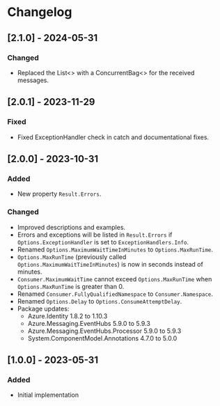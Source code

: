 # Changelog

## [2.1.0] - 2024-05-31
### Changed
- Replaced the List<> with a ConcurrentBag<> for the received messages.

## [2.0.1] - 2023-11-29
### Fixed
- Fixed ExceptionHandler check in catch and documentational fixes.

## [2.0.0] - 2023-10-31
### Added
- New property `Result.Errors`.
### Changed
- Improved descriptions and examples.
- Errors and exceptions will be listed in `Result.Errors` if `Options.ExceptionHandler` is set to `ExceptionHandlers.Info`.
- Renamed `Options.MaximumWaitTimeInMinutes` to `Options.MaxRunTime`.
- `Options.MaxRunTime` (previously called `Options.MaximumWaitTimeInMinutes`) is now in seconds instead of minutes.
- `Consumer.MaximumWaitTime` cannot exceed `Options.MaxRunTime` when `Options.MaxRunTime` is greater than 0.
- Renamed `Consumer.FullyQualifiedNamespace` to `Consumer.Namespace`.
- Renamed `Options.Delay` to `Options.ConsumeAttemptDelay`.
- Package updates:
	- Azure.Identity 1.8.2 to 1.10.3
	- Azure.Messaging.EventHubs 5.9.0 to 5.9.3
	- Azure.Messaging.EventHubs.Processor 5.9.0 to 5.9.3
	- System.ComponentModel.Annotations 4.7.0 to 5.0.0

## [1.0.0] - 2023-05-31
### Added
- Initial implementation